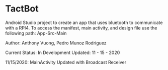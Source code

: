 # TactBot
Android Studio project to create an app that uses bluetooth to communicate with a RPI4.
To access the manifest, main activity, and design file use the following path: App-Src-Main

Author: Anthony Vuong, Pedro Munoz Rodriguez

Current Status: In Development
Updated: 11 - 15 - 2020


11/15/2020: MainActivity Updated with Broadcast Receiver


